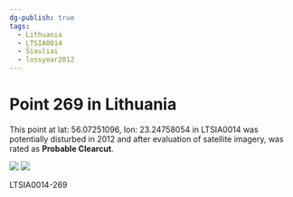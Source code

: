 ```yaml
---
dg-publish: true
tags:
  - Lithuania
  - LTSIA0014
  - Šiauliai
  - lossyear2012
---
```


# Point 269 in Lithuania

This point at lat: 56.07251096, lon: 23.24758054 in LTSIA0014 was potentially disturbed in 2012 and after evaluation of satellite imagery, was rated as **Probable Clearcut**.

<div class='juxtapose' data-showcredits='false'>
<img src='https://baserow-backend-production20240528124524339000000001.s3.amazonaws.com/user_files/uxUSTB86RauwnvkHTFKoubLKJ1Iy66ss_d5cbd2d74b159492f361c70e9e8cb4747c205c1a360ab9e0e323f010ec0d4279.png' data-label='June 2011' />
<img src='https://baserow-backend-production20240528124524339000000001.s3.amazonaws.com/user_files/C1eJpBQoeUgpFprUhoXHpFDbf6leEhIS_4783fdf43bce380de4932b0a36dbfc600296eaf2e0ff635aaaab67d3146edbe1.png' data-label='June 2023' />
</div>

LTSIA0014-269